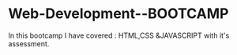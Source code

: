 # Web-Development--BOOTCAMP
In this bootcamp I have covered  :  HTML,CSS &amp;JAVASCRIPT with it's assessment.
